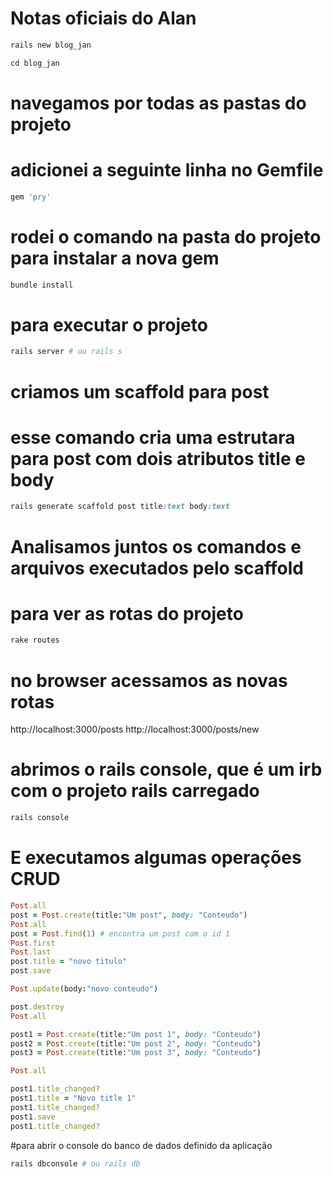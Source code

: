 # Notas oficiais do Alan

```ruby
rails new blog_jan

cd blog_jan
```
# navegamos por todas as pastas do projeto
# adicionei a seguinte linha no Gemfile
```ruby
gem 'pry'
```

# rodei o comando na pasta do projeto para instalar a nova gem
```ruby
bundle install
```

# para executar o projeto
```ruby
rails server # ou rails s
```

# criamos um scaffold para post
# esse comando cria uma estrutara para post com dois atributos title e body
```ruby
rails generate scaffold post title:text body:text
```

# Analisamos juntos os comandos e arquivos executados pelo scaffold
# para ver as rotas do projeto
```ruby
rake routes
```

# no browser acessamos as novas rotas
http://localhost:3000/posts
http://localhost:3000/posts/new

# abrimos o rails console, que é um irb com o projeto rails carregado
```ruby
rails console
```

# E executamos algumas operações CRUD
```ruby
Post.all
post = Post.create(title:"Um post", body: "Conteudo")
Post.all
post = Post.find(1) # encontra um post com o id 1
Post.first
Post.last
post.title = "novo titulo"
post.save

Post.update(body:"novo conteudo")

post.destroy
Post.all

post1 = Post.create(title:"Um post 1", body: "Conteudo")
post2 = Post.create(title:"Um post 2", body: "Conteudo")
post3 = Post.create(title:"Um post 3", body: "Conteudo")

Post.all

post1.title_changed?
post1.title = "Novo title 1"
post1.title_changed?
post1.save
post1.title_changed?
```

#para abrir o console do banco de dados definido da aplicação
```ruby
rails dbconsole # ou rails db
```
